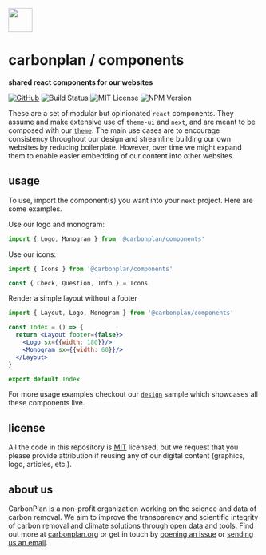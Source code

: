 <img
  src='https://carbonplan-assets.s3.amazonaws.com/monogram/dark-small.png'
  height='48'
/>

# carbonplan / components

**shared react components for our websites**

[![GitHub][github-badge]][github]
![Build Status][]
![MIT License][]
![NPM Version][]

[github]: https://github.com/carbonplan/components
[github-badge]: https://flat.badgen.net/badge/-/github?icon=github&label
[build status]: https://flat.badgen.net/github/checks/carbonplan/components
[mit license]: https://flat.badgen.net/badge/license/MIT/blue
[npm version]: https://flat.badgen.net/npm/v/@carbonplan/components

These are a set of modular but opinionated `react` components. They assume and make extensive use of `theme-ui` and `next`, and are meant to be composed with our [`theme`](https://github.com/carbonplan/theme). The main use cases are to encourage consistency throughout our design and streamline building our own websites by reducing boilerplate. However, over time we might expand them to enable easier embedding of our content into other websites.

## usage

To use, import the component(s) you want into your `next` project. Here are some examples.

Use our logo and monogram:

```jsx
import { Logo, Monogram } from '@carbonplan/components'
```

Use our icons:

```jsx
import { Icons } from '@carbonplan/components'

const { Check, Question, Info } = Icons
```

Render a simple layout without a footer

```jsx
import { Layout, Logo, Monogram } from '@carbonplan/components'

const Index = () => {
  return <Layout footer={false}>
    <Logo sx={{width: 180}}/>
    <Monogram sx={{width: 60}}/>
  </Layout>
}

export default Index
````

For more usage examples checkout our [`design`](https://github.com/carbonplan/design) sample which showcases all these components live.

## license

All the code in this repository is [MIT](https://choosealicense.com/licenses/mit/) licensed, but we request that you please provide attribution if reusing any of our digital content (graphics, logo, articles, etc.).

## about us

CarbonPlan is a non-profit organization working on the science and data of carbon removal. We aim to improve the transparency and scientific integrity of carbon removal and climate solutions through open data and tools. Find out more at [carbonplan.org](https://carbonplan.org/) or get in touch by [opening an issue](https://github.com/carbonplan/components/issues/new) or [sending us an email](mailto:hello@carbonplan.org).
